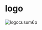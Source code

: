 # logo


![logocusum6p](https://github.com/imane-se/logo/assets/57816292/16770a10-e083-4515-9264-dad66416ab35)
